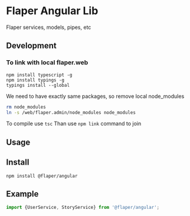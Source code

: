 # Flaper Angular Lib
Flaper services, models, pipes, etc


## Development 
### To link with local flaper.web
```
npm install typescript -g
npm install typings -g
typings install --global
```

We need to have exactly same packages, so remove local node_modules
```bash
rm node_modules
ln -s /web/flaper.admin/node_modules node_modules
```

To compile use `tsc`
Than use `npm link` command to join



## Usage 

## Install 
`npm install @flaper/angular`

## Example
```typescript
import {UserService, StoryService} from '@flaper/angular';
```
